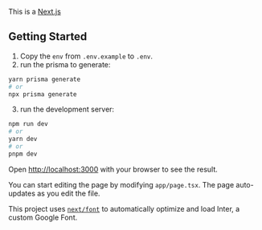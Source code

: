 This is a [Next.js](https://nextjs.org/)

## Getting Started

1. Copy the `env` from `.env.example` to `.env`.
2. run the prisma to generate:

```bash
yarn prisma generate
# or
npx prisma generate
```

3. run the development server:

```bash
npm run dev
# or
yarn dev
# or
pnpm dev
```

Open [http://localhost:3000](http://localhost:3000) with your browser to see the result.

You can start editing the page by modifying `app/page.tsx`. The page auto-updates as you edit the file.

This project uses [`next/font`](https://nextjs.org/docs/basic-features/font-optimization) to automatically optimize and load Inter, a custom Google Font.
